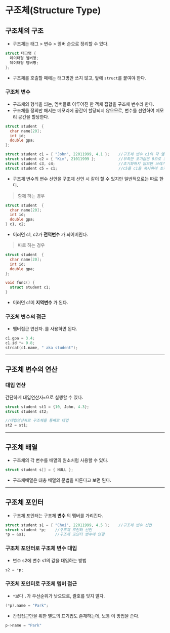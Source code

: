 # 구조체(Structure Type)
## 구조체의 구조
- 구조체는 태그 > 변수 > 멤버 순으로 정리할 수 있다.
```c
struct 태그명 {
  데이터형 멤버명;
  데이터형 멤버명;
};
```
- 구조체를 호출할 때에는 태그명만 쓰지 않고, 앞에 `struct`를 붙여야 한다.

### 구조체 변수
- 구조체의 형식을 띄는, 멤버들로 이루어진 한 객체 집합을 구조체 변수라 한다.
- 구조체를 정의만 해서는 메모리에 공간이 할당되지 않으므로, 변수를 선언하여 메모리 공간을 할당한다.
```c
struct student  {
  char name[20];
  int id;
  double gpa;
};

struct student c1 = { "John", 22011999, 4.1 };    //구조체 변수 c1의 각 멤버 초기값 선언
struct student c2 = { "Kim", 21011999 };          //부족한 초기값은 0으로 초기화된다
struct student c3, c4;                            //초기화하지 않으면 쓰레기값이 된다
struct student c5 = c1;                           //c5를 c1을 복사하여 초기화한다
```
- 구조체 변수의 변수 선언을 구조체 선언 시 같이 할 수 있지만 일반적으로는 따로 한다.
> 함께 하는 경우
```c
struct student  {
  char name[20];
  int id;
  double gpa;
} c1, c2;
```
- 이러면 c1, c2가 __전역변수__ 가 되어버린다.

> 따로 하는 경우
```c
struct student  {
  char name[20];
  int id;
  double gpa;
};

void func() {
  struct student c1;
}
```
- 이러면 c1이 __지역변수__ 가 된다.

### 구조체 변수의 접근
- 멤버접근 연산자`.`를 사용하면 된다.

```c
c1.gpa = 3.4;
c1.id *= 0.8;
strcat(c1.name, " aka student");
```

---
## 구조체 변수의 연산
### 대입 연산
간단하게 대입연산자`=`으로 실행할 수 있다.
```c
struct student st1 = {10, John, 4.3};
struct student st2;

//대입연산자로 구조체를 통째로 대입
st2 = st1;
```

-----
## 구조체 배열
- 구조체의 각 변수를 배열의 원소처럼 사용할 수 있다.
```c
struct student s[] = { NULL };
```
- 구조체배열은 대충 배열의 문법을 띠른다고 보면 된다.

-----
## 구조체 포인터
- 구조체 포인터는 구조체 __변수__ 의 멤버를 가리킨다.
```c
struct student s1 = { "Choi", 22011999, 4.5 };    //구조체 변수 선언
struct student *p;    //구조체 포인터 선언
*p = &s1;             //구조체 포인터 변수에 연결
```

### 구조체 포인터로 구조체 변수 대입
- 변수 s2에 변수 s1의 값을 대입하는 방법
```c
s2 = *p;
```
### 구조체 포인터로 구조체 멤버 접근
- `*`보다 `.`가 우선순위가 낮으므로, 괄호를 잊지 말자.
```c
(*p).name = "Park";
```
- 간접접근만을 위한 별도의 표기법도 존재하는데, 보통 이 방법을 쓴다.
```c
p->name = "Park"
```

